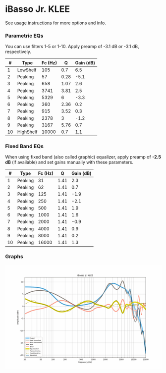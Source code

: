 # iBasso Jr. KLEE
See [usage instructions](https://github.com/jaakkopasanen/AutoEq#usage) for more options and info.

### Parametric EQs
You can use filters 1-5 or 1-10. Apply preamp of -3.1 dB or -3.1 dB, respectively.

|   # | Type      |   Fc (Hz) |    Q |   Gain (dB) |
|-----|-----------|-----------|------|-------------|
|   1 | LowShelf  |       105 | 0.7  |         6.5 |
|   2 | Peaking   |        57 | 0.28 |        -5.1 |
|   3 | Peaking   |       658 | 1.07 |         2.6 |
|   4 | Peaking   |      3741 | 3.81 |         2.5 |
|   5 | Peaking   |      5329 | 6    |        -3.3 |
|   6 | Peaking   |       360 | 2.36 |         0.2 |
|   7 | Peaking   |       915 | 3.52 |         0.3 |
|   8 | Peaking   |      2378 | 3    |        -1.2 |
|   9 | Peaking   |      3167 | 5.76 |         0.7 |
|  10 | HighShelf |     10000 | 0.7  |         1.1 |

### Fixed Band EQs
When using fixed band (also called graphic) equalizer, apply preamp of **-2.5 dB** (if available) and set gains manually with these parameters.

|   # | Type    |   Fc (Hz) |    Q |   Gain (dB) |
|-----|---------|-----------|------|-------------|
|   1 | Peaking |        31 | 1.41 |         2.3 |
|   2 | Peaking |        62 | 1.41 |         0.7 |
|   3 | Peaking |       125 | 1.41 |        -1.9 |
|   4 | Peaking |       250 | 1.41 |        -2.1 |
|   5 | Peaking |       500 | 1.41 |         1.9 |
|   6 | Peaking |      1000 | 1.41 |         1.6 |
|   7 | Peaking |      2000 | 1.41 |        -0.9 |
|   8 | Peaking |      4000 | 1.41 |         0.9 |
|   9 | Peaking |      8000 | 1.41 |         0.2 |
|  10 | Peaking |     16000 | 1.41 |         1.3 |

### Graphs
![](./iBasso%20Jr.%20KLEE.png)
